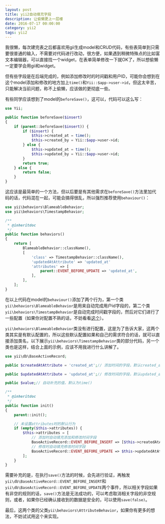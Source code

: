 ```yaml
---
layout: post
title: yii2自动填充字段
description: 让偷懒更上一层楼
date: 2016-07-17 00:00:00
category: yii2
tags: yii2
---
```


我很懒，每次建完表之后都喜欢用gii生成model和CRUD代码，有些表简单到只需要很普通的输入，不需要对代码进行改动，很方便，如果遇到稍微特殊点的比如富文本编辑器，可以直接找一个widget，在表单简单修改一下就OK了，所以想偷懒一定要学会用gii和widget。

但有些字段是在后端完成的，例如添加修改时的时间戳和用户ID，可能你会想到在这个model添加和修改的地方加上`time()`和`Yii::$app->user->id`，但这太辛苦，只能解决当前问题，称不上偷懒，应该做的更彻底一些。

有些同学应该想到了model的`beforeSave()`，这可以，代码可以这么写：

```php
use Yii;

public function beforeSave($insert)
{
    if (parent::beforeSave($insert)) {
        if ($insert) {
            $this->created_at = time();
            $this->created_by = Yii::$app->user->id;
        } else {
            $this->updated_at = time();
            $this->updated_by = Yii::$app->user->id;
        }
        return true;
    } else {
        return false;
    }
}
```

这应该是最简单的一个方法，但以后要是有其他需求在`beforeSave()`方法里加代码的话，代码混在一起，可能会搞得很乱，所以强烈推荐使用`behaviour()`：

```php
use yii\behaviors\BlameableBehavior;
use yii\behaviors\TimestampBehavior;

/**
 * @inheritdoc
 */
public function behaviors()
{
    return [
        BlameableBehavior::className(),
        [
            'class' => TimestampBehavior::className(),
            'updatedAtAttribute' => 'updated_at'
            'attributes' => [
                parent::EVENT_BEFORE_UPDATE => 'updated_at',
            ],
        ],
    ];
}
```

在以上代码在model的`behaviour()`添加了两个行为，第一个类`yii\behaviors\BlameableBehavior`是用来自动完成用户id字段的，第二个类`yii\behaviors\TimestampBehavior`是自动完成时间戳字段的，然后对它们进行了一些配置（如果你对配置不熟的话，不妨看看[这个](http://laohu321.cc/yii2-configuration-simple)）。

`yii\behaviors\BlameableBehavior`类没有进行配置，这是为了告诉大家，这两个类其实是有默认配置的，所以这些默认配置如果和自己的需求符合的话，就可以直接添加类名，以下展示`yii\behaviors\TimestampBehavior`类的部分代码，另一个类也是这样，结合上面的示例，应该不用我进行什么讲解了。

```php
use yii\db\BaseActiveRecord;

public $createdAtAttribute = 'created_at';// 添加时间的字段，默认created_at

public $updatedAtAttribute = 'updated_at';// 修改时间的字段，默认updated_at

public $value;// 自动补充的值，默认为time()

/**
 * @inheritdoc
 */
public function init()
{
    parent::init();

    // 未设置attributes时的默认行为
    if (empty($this->attributes)) {
        $this->attributes = [
            // 添加时自动填充添加和修改时间字段
            BaseActiveRecord::EVENT_BEFORE_INSERT => [$this->createdAtAttribute, $this->updatedAtAttribute],
            // 修改时自动填充修改时间字段
            BaseActiveRecord::EVENT_BEFORE_UPDATE => $this->updatedAtAttribute,
        ];
    }
}
```

需要补充的是，在执行`save()`方法的时候，会先进行验证，再触发`yii\db\BaseActiveRecord::EVENT_BEFORE_INSERT`和`yii\db\BaseActiveRecord::EVENT_BEFORE_UPDATE`两个事件，所以相关字段如果有非空的规则的话，`save()`方法是无法成功的，可以考虑取消相关字段的非空规则，或者，如果你已经确认接收到的数据是安全的，可以使用`save(false)`。

最后，这两个类的父类`yii\behaviors\AttributeBehavior`，如果你有更多的想法，不妨试试用这个来实现。
